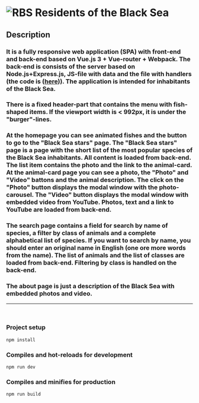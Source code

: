 # ![RBS](/dist/favicons/favicon.ico) Residents of the Black Sea

## Description

### **It is a fully responsive web application (SPA) with front-end and back-end based on Vue.js 3 + Vue-router + Webpack. The back-end is consists of the server based on Node.js+Express.js, JS-file with data and the file with handlers (the code is ([here](https://github.com/AlexandrChek/rbs_back))). The application is intended for inhabitants of the Black Sea.**
### **There is a fixed header-part that contains the menu with fish-shaped items. If the viewport width is < 992px, it is under the "burger"-lines.**
### **At the homepage you can see animated fishes and the button to go to the "Black Sea stars" page. The "Black Sea stars" page is a page with the short list of the most popular species of the Black Sea inhabitants. All content is loaded from back-end. The list item contains the photo and the link to the animal-card. At the animal-card page you can see a photo, the "Photo" and "Video" battons and the animal description. The click on the "Photo" button displays the modal window with the photo-carousel. The "Video" button displays the modal window with embedded video from YouTube. Photos, text and a link to YouTube are loaded from back-end.**
### **The search page contains a field for search by name of species, a filter by class of animals and a complete alphabetical list of species. If you want to search by name, you should enter an original name in English (one ore more words from the name). The list of animals and the list of classes are loaded from back-end. Filtering by class is handled on the back-end.**
### **The about page is just a description of the Black Sea with embedded photos and video.**

***

<br/>

### Project setup
```
npm install
```

### Compiles and hot-reloads for development
```
npm run dev
```

### Compiles and minifies for production
```
npm run build
